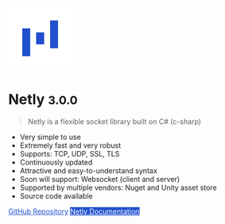 <img alt="netly logo" width="128px" height="auto" src="_media/logo/netly-logo-3.png" />

# Netly <small>3.0.0</small>

> Netly is a flexible socket library built on C# (c-sharp)

- Very simple to use
- Extremely fast and very robust
- Supports: TCP, UDP, SSL, TLS
- Continuously updated
- Attractive and easy-to-understand syntax
- Soon will support: Websocket (client and server)
- Supported by multiple vendors: Nuget and Unity asset store
- Source code available

<a href="https://github.com/alec1o/Netly/" style="color: #2050ce; border-color: #2050ce;">GitHub Repository</a>
<a href="#/why-netly" style="color: white; border-color: #2050ce; background-color: #2050ce;">Netly Documentation</a>
